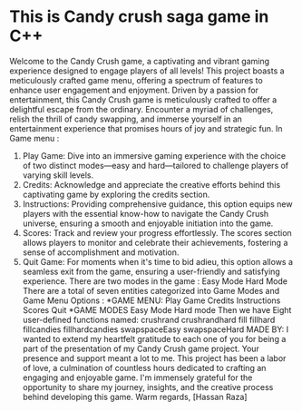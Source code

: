 # This is Candy crush saga game in C++
Welcome to the Candy Crush game, a captivating and vibrant gaming experience designed to engage players of all levels! This project boasts a meticulously crafted game menu, offering a spectrum of features to enhance user engagement and enjoyment. Driven by a passion for entertainment, this Candy Crush game is meticulously crafted to offer a delightful escape from the ordinary. Encounter a myriad of challenges, relish the thrill of candy swapping, and immerse yourself in an entertainment experience that promises hours of joy and strategic fun.
In Game menu :
1. Play Game: Dive into an immersive gaming experience with the choice of two distinct modes—easy and hard—tailored to challenge players of varying skill levels.
2. Credits: Acknowledge and appreciate the creative efforts behind this captivating game by exploring the credits section.
3. Instructions: Providing comprehensive guidance, this option equips new players with the essential know-how to navigate the Candy Crush universe, ensuring a smooth and enjoyable initiation into the game.
4. Scores: Track and review your progress effortlessly. The scores section allows players to monitor and celebrate their achievements, fostering a sense of accomplishment and motivation.
5. Quit Game: For moments when it's time to bid adieu, this option allows a seamless exit from the game, ensuring a user-friendly and satisfying experience.
There are two modes in the game :
Easy Mode 
Hard Mode
There are a total of seven entities categorized into Game Modes and Game Menu Options :
*GAME MENU:
Play Game
Credits
Instructions
Scores
Quit
*GAME MODES 
Easy Mode
Hard mode
Then we have Eight user-defined functions named:
crushrand
crushrandhard
fill
fillhard
fillcandies
fillhardcandies
swapspaceEasy
swapspaceHard
MADE BY:
I wanted to extend my heartfelt gratitude to each one of you for being a part of the presentation of my Candy Crush game project. Your presence and support meant a lot to me.
This project has been a labor of love, a culmination of countless hours dedicated to crafting an engaging and enjoyable game. I'm immensely grateful for the opportunity to share my journey, insights, and the creative process behind developing this game.
Warm regards,
[Hassan Raza]




